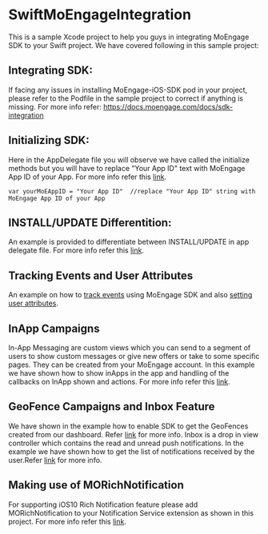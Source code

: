 # SwiftMoEngageIntegration
This is a sample Xcode project to help you guys in integrating MoEngage SDK to your Swift project. We have covered following in this sample project:

## Integrating SDK:
If facing any issues in installing MoEngage-iOS-SDK pod in your project, please refer to the Podfile in the sample project to correct if anything is missing. For more info refer: https://docs.moengage.com/docs/sdk-integration

## Initializing SDK:
Here in the AppDelegate file you will observe we have called the initialize methods but you will have to replace "Your App ID" text with MoEngage App ID of your App. For more info refer this [link](https://docs.moengage.com/docs/appdelegate-changes).

    var yourMoEAppID = "Your App ID"  //replace "Your App ID" string with MoEngage App ID of your App

## INSTALL/UPDATE Differentition:
An example is provided to differentiate between INSTALL/UPDATE in app delegate file. For more info refer this [link](https://docs.moengage.com/docs/installupdate-differentiation).

## Tracking Events and User Attributes
An example on how to [track events](https://docs.moengage.com/docs/tracking-events) using MoEngage SDK and also [setting user attributes](https://docs.moengage.com/docs/tracking-user-attributes).

## InApp Campaigns
In-App Messaging are custom views which you can send to a segment of users to show custom messages or give new offers or take to some specific pages. They can be created from your MoEngage account. In this example we have shown how to show inApps in the app and handling of the callbacks on InApp shown and actions. For more info refer this [link](https://docs.moengage.com/docs/in-app-nativ).

## GeoFence Campaigns and Inbox Feature
We have shown in the example how to enable SDK to get the GeoFences created from our dashboard. Refer [link](https://docs.moengage.com/docs/geofences) for more info.
Inbox is a drop in view controller which contains the read and unread push notifications. In the example we have shown how to get the list of notifications received by the user.Refer [link](https://docs.moengage.com/docs/ios-notification-center) for more info.

## Making use of MORichNotification
For supporting iOS10 Rich Notification feature please add MORichNotification to your Notification Service extension as shown in this project. For more info refer this [link](https://docs.moengage.com/docs/ios-10-rich-notifications).
